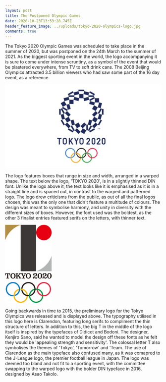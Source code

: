 ```yaml
---
layout: post
title: The Postponed Olympic Games
date: 2020-10-23T13:53:28.745Z
header_feature_image: ../uploads/tokyo-2020-olympics-logo.jpg
comments: true
---
```

The Tokyo 2020 Olympic Games was scheduled to take place in the summer of 2020, but was postponed on the 24th March to the summer of 2021. As the biggest sporting event in the world, the logo accompanying it is sure to come under intense scruntiny, as a symbol of the event that would be plastered everywhere, from TV to soft drink cans. The 2008 Beijing Olympics attracted 3.5 billion viewers who had saw some part of the 16 day event, as a reference.

![](../uploads/tokyo-2020-olympics-logo.jpg)

The logo features boxes that range in size and width, arranged in a warped shape. The text below the logo, 'TOKYO 2020', is in a slightly thinned DIN font. Unlike the logo above it, the text looks like it is emphasised as it is in a straight line and is spaced out, in contrast to the warped and patterned logo. The logo drew criticisms from the public, as out of all the final logos chosen, this was the only one that didn't feature a multitude of colours. The design was meant to symbolise harmony, and unity in diversity with the different sizes of boxes. However, the font used was the boldest, as the other 3 finalist entries featured serifs on the letters, with thinner text.

![](../uploads/tokyo_2020_1st_generation.png)

Going backwards in time to 2015, the preliminary logo for the Tokyo Olympics was released and is displayed above. The typography utilised in this logo here is Clarendon, featuring long serifs to compliment the thin structure of letters. In addition to this, the big T in the middle of the logo itself is inspired by the typefaces of Didicot and Bodoni. The designer, Kenjiro Sano, said he wanted to model the design off these fonts as he felt they would be 'appealing strength and sensitivity'. The colossal letter T also symbolises the themes of 'Tokyo', 'Tomorrow' and 'Team. The use of Clarendon as the main typeface also confused many, as it was comapred to the J-League logo, the premier football league in Japan. The logo was deemed too bland and not fit to a sporting event, with the committee swapping to the warped logo with the bolder DIN typeface in 2016, designed by Asao Takolo.